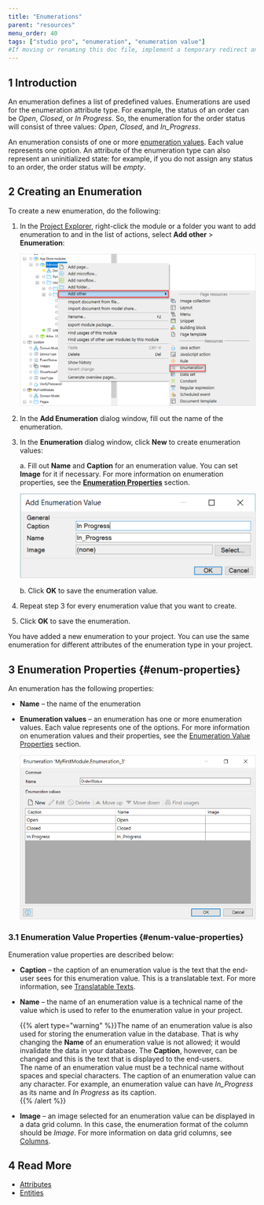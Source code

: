 ```yaml
---
title: "Enumerations"
parent: "resources"
menu_order: 40
tags: ["studio pro", "enumeration", "enumeration value"]
#If moving or renaming this doc file, implement a temporary redirect and let the respective team know they should update the URL in the product. See Mapping to Products for more details. Also, the anchor "enum-value-properties" is mapped. 
---
```


## 1 Introduction

An enumeration defines a list of predefined values. Enumerations are used for the enumeration attribute type. For example, the status of an order can be *Open*, *Closed*, or *In Progress*. So, the enumeration for the order status will consist of three values: *Open*, *Closed*, and *In_Progress*. 

An enumeration consists of one or more [enumeration values](enumerations#enum-properties). Each value represents one option. An attribute of the enumeration type can also represent an uninitialized state: for example, if you do not assign any status to an order, the order status will be *empty*. 

## 2 Creating an Enumeration  

To create a new enumeration, do the following: 

1.  In the [Project Explorer](project-explorer), right-click the module or a folder you want to add enumeration to and in the list of actions, select **Add other** > **Enumeration**:

    ![](attachments/enumerations/add-enumeration.png)

2. In the **Add Enumeration** dialog window, fill out the name of the enumeration.

3.  In the **Enumeration** dialog window, click **New** to create enumeration values:

    a.  Fill out **Name** and **Caption** for an enumeration value. You can set **Image** for it if necessary. For more information on enumeration properties, see the **[Enumeration Properties](#enum-properties)** section. <br />

    ![](attachments/enumerations/add-enum-value.png)

    b.  Click **OK** to save the enumeration value.

4. Repeat step 3 for every enumeration value that you want to create.

5. Click **OK** to save the enumeration. 

You have added a new enumeration to your project. You can use the same enumeration for different attributes of the enumeration type in your project. 

## 3 Enumeration Properties {#enum-properties}

An enumeration has the following properties:

* **Name** – the name of the enumeration

*  **Enumeration values** – an enumeration has one or more enumeration values. Each value represents one of the options. For more information on enumeration values and their properties, see the [Enumeration Value Properties](#enum-value-properties) section.

    ![](attachments/enumerations/enumeration-properties.png)

### 3.1 Enumeration Value Properties {#enum-value-properties}

Enumeration value properties are described below:

* **Caption** – the caption of an enumeration value is the text that the end-user sees for this enumeration value. This is a translatable text. For more information, see [Translatable Texts](translatable-texts). 

* **Name** – the name of an enumeration value is a technical name of the value which is used to refer to the enumeration value in your project.

    {{% alert type="warning" %}}The name of an enumeration value is also used for storing the enumeration value in the database. That is why changing the **Name** of an enumeration value is not allowed; it would invalidate the data in your database. The **Caption**, however, can be changed and this is the text that is displayed to the end-users.<br />The name of an enumeration value must be a technical name without spaces and special characters. The caption of an enumeration value can any character. For example, an enumeration value can have *In_Progress* as its name and *In Progress* as its caption.  
    {{% /alert %}}
  
* **Image** –  an image selected for an enumeration value can be displayed in a data grid column. In this case, the enumeration format of the column should be *Image*. For more information on data grid columns, see [Columns](columns).

## 4 Read More

* [Attributes](attributes)
* [Entities](entities)


